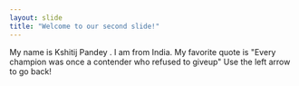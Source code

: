 ```yaml
---
layout: slide
title: "Welcome to our second slide!"
---
```

My name is Kshitij Pandey . I am from India.
My favorite quote is "Every champion was once a contender who refused to giveup"
Use the left arrow to go back!
